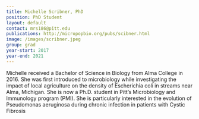 ```yaml
---
title: Michelle Scribner, PhD
position: PhD Student
layout: default
contact: mrs186@pitt.edu
publications: http://micropopbio.org/pubs/scibner.html
image: /images/scribner.jpeg
group: grad
year-start: 2017
year-end: 2021
---
```

Michelle received a Bachelor of Science in Biology from Alma College in 2016. She was first introduced to microbiology while investigating the impact of local agriculture on the density of Escherichia coli in streams near Alma, Michigan. She is now a Ph.D. student in Pitt’s Microbiology and Immunology program (PMI). She is particularly interested in the evolution of Pseudomonas aeruginosa during chronic infection in patients with Cystic Fibrosis 